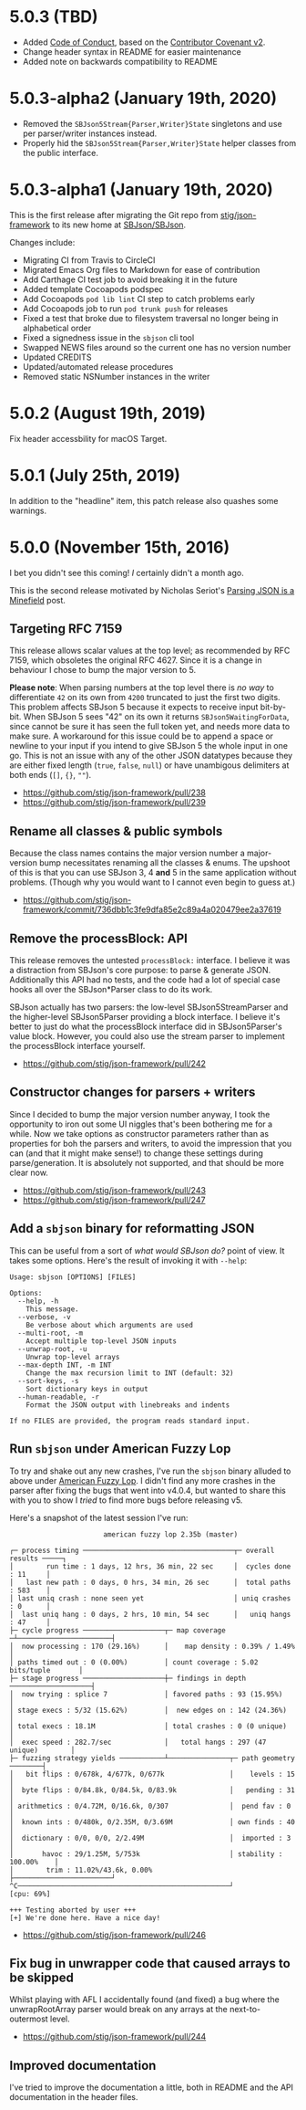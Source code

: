 # 5.0.3 (TBD)

- Added [Code of Conduct](CODE_OF_CONDUCT.md), based on the
  [Contributor Covenant v2](https://www.contributor-covenant.org/).
- Change header syntax in README for easier maintenance
- Added note on backwards compatibility to README

# 5.0.3-alpha2 (January 19th, 2020)

- Removed the `SBJson5Stream{Parser,Writer}State` singletons and use
  per parser/writer instances instead.
- Properly hid the `SBJson5Stream{Parser,Writer}State` helper classes
  from the public interface.

# 5.0.3-alpha1 (January 19th, 2020)

This is the first release after migrating the Git repo from
[stig/json-framework](https://github.com/stig/json-framework) to its
new home at [SBJson/SBJson](https://github.com/SBJson/SBJson).

Changes include:

- Migrating CI from Travis to CircleCI
- Migrated Emacs Org files to Markdown for ease of contribution
- Add Carthage CI test job to avoid breaking it in the future
- Added template Cocoapods podspec
- Add Cocoapods `pod lib lint` CI step to catch problems early
- Add Cocoapods job to run `pod trunk push` for releases
- Fixed a test that broke due to filesystem traversal no longer being
  in alphabetical order
- Fixed a signedness issue in the `sbjson` cli tool
- Swapped NEWS files around so the current one has no version number
- Updated CREDITS
- Updated/automated release procedures
- Removed static NSNumber instances in the writer

# 5.0.2 (August 19th, 2019)

Fix header accessbility for macOS Target.

# 5.0.1 (July 25th, 2019)

In addition to the "headline" item, this patch release also quashes some warnings.

# 5.0.0 (November 15th, 2016)

I bet you didn't see this coming! *I* certainly didn't a month ago.

This is the second release motivated by Nicholas Seriot's [Parsing JSON is a
Minefield](http://seriot.ch/parsing_json.php) post.


## Targeting RFC 7159

This release allows scalar values at the top level; as recommended by RFC
7159, which obsoletes the original RFC 4627. Since it is a change in
behaviour I chose to bump the major version to 5.

**Please note**: When parsing numbers at the top level there is *no way* to
differentiate `42` on its own from `4200` truncated to just the first two
digits. This problem affects SBJson 5 because it expects to receive input
bit-by-bit. When SBJson 5 sees "42" on its own it returns
`SBJson5WaitingForData`, since cannot be sure it has seen the full token
yet, and needs more data to make sure. A workaround for this issue could be
to append a space or newline to your input if you intend to give SBJson 5
the whole input in one go. This is not an issue with any of the other JSON
datatypes because they are either fixed length (`true`, `false`, `null`) or
have unambigous delimiters at both ends (`[]`, `{}`, `""`).

-   <https://github.com/stig/json-framework/pull/238>
-   <https://github.com/stig/json-framework/pull/239>

## Rename all classes & public symbols

Because the class names contains the major version number a major-version
bump necessitates renaming all the classes & enums. The upshoot of this is
that you can use SBJson 3, 4 **and** 5 in the same application without
problems. (Though why you would want to I cannot even begin to guess at.)

-   <https://github.com/stig/json-framework/commit/736dbb1c3fe9dfa85e2c89a4a020479ee2a37619>

## Remove the processBlock: API

This release removes the untested `processBlock:` interface. I believe it
was a distraction from SBJson's core purpose: to parse & generate JSON.
Additionally this API had no tests, and the code had a lot of special case
hooks all over the SBJson\*Parser class to do its work.

SBJson actually has two parsers: the low-level SBJson5StreamParser and the
higher-level SBJson5Parser providing a block interface. I believe it's
better to just do what the processBlock interface did in SBJson5Parser's
value block. However, you could also use the stream parser to implement the
processBlock interface yourself.

-   <https://github.com/stig/json-framework/pull/242>

## Constructor changes for parsers + writers

Since I decided to bump the major version number anyway, I took the
opportunity to iron out some UI niggles that's been bothering me for a
while. Now we take options as constructor parameters rather than as
properties for boh the parsers and writers, to avoid the impression that
you can (and that it might make sense!) to change these settings during
parse/generation. It is absolutely not supported, and that should be more
clear now.

-   <https://github.com/stig/json-framework/pull/243>
-   <https://github.com/stig/json-framework/pull/247>

## Add a `sbjson` binary for reformatting JSON

This can be useful from a sort of *what would SBJson do?* point of view. It
takes some options. Here's the result of invoking it with `--help`:

    Usage: sbjson [OPTIONS] [FILES]

    Options:
      --help, -h
        This message.
      --verbose, -v
        Be verbose about which arguments are used
      --multi-root, -m
        Accept multiple top-level JSON inputs
      --unwrap-root, -u
        Unwrap top-level arrays
      --max-depth INT, -m INT
        Change the max recursion limit to INT (default: 32)
      --sort-keys, -s
        Sort dictionary keys in output
      --human-readable, -r
        Format the JSON output with linebreaks and indents

    If no FILES are provided, the program reads standard input.

## Run `sbjson` under American Fuzzy Lop

To try and shake out any new crashes, I've run the `sbjson` binary alluded
to above under [American Fuzzy Lop](http://lcamtuf.coredump.cx/afl/). I didn't find any more crashes in the
parser after fixing the bugs that went into v4.0.4, but wanted to share
this with you to show I *tried* to find more bugs before releasing v5.

Here's a snapshot of the latest session I've run:

                           american fuzzy lop 2.35b (master)

    ┌─ process timing ─────────────────────────────────────┬─ overall results ─────┐
    │        run time : 1 days, 12 hrs, 36 min, 22 sec     │  cycles done : 11     │
    │   last new path : 0 days, 0 hrs, 34 min, 26 sec      │  total paths : 583    │
    │ last uniq crash : none seen yet                      │ uniq crashes : 0      │
    │  last uniq hang : 0 days, 2 hrs, 10 min, 54 sec      │   uniq hangs : 47     │
    ├─ cycle progress ────────────────────┬─ map coverage ─┴───────────────────────┤
    │  now processing : 170 (29.16%)      │    map density : 0.39% / 1.49%         │
    │ paths timed out : 0 (0.00%)         │ count coverage : 5.02 bits/tuple       │
    ├─ stage progress ────────────────────┼─ findings in depth ────────────────────┤
    │  now trying : splice 7              │ favored paths : 93 (15.95%)            │
    │ stage execs : 5/32 (15.62%)         │  new edges on : 142 (24.36%)           │
    │ total execs : 18.1M                 │ total crashes : 0 (0 unique)           │
    │  exec speed : 282.7/sec             │   total hangs : 297 (47 unique)        │
    ├─ fuzzing strategy yields ───────────┴───────────────┬─ path geometry ────────┤
    │   bit flips : 0/678k, 4/677k, 0/677k                │    levels : 15         │
    │  byte flips : 0/84.8k, 0/84.5k, 0/83.9k             │   pending : 31         │
    │ arithmetics : 0/4.72M, 0/16.6k, 0/307               │  pend fav : 0          │
    │  known ints : 0/480k, 0/2.35M, 0/3.69M              │ own finds : 40         │
    │  dictionary : 0/0, 0/0, 2/2.49M                     │  imported : 3          │
    │       havoc : 29/1.25M, 5/753k                      │ stability : 100.00%    │
    │        trim : 11.02%/43.6k, 0.00%                   ├────────────────────────┘
    ^C────────────────────────────────────────────────────┘             [cpu: 69%]

    +++ Testing aborted by user +++
    [+] We're done here. Have a nice day!

-   <https://github.com/stig/json-framework/pull/246>

## Fix bug in unwrapper code that caused arrays to be skipped

Whilst playing with AFL I accidentally found (and fixed) a bug where the
unwrapRootArray parser would break on any arrays at the next-to-outermost
level.

-   <https://github.com/stig/json-framework/pull/244>

## Improved documentation

I've tried to improve the documentation a little, both in README and the API
documentation in the header files.
